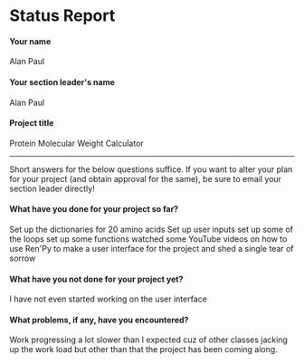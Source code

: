 # Status Report

#### Your name

Alan Paul

#### Your section leader's name

Alan Paul

#### Project title

Protein Molecular Weight Calculator

***

Short answers for the below questions suffice. If you want to alter your plan for your project (and obtain approval for the same), be sure to email your section leader directly!

#### What have you done for your project so far?

Set up the dictionaries for 20 amino acids
Set up user inputs
set up some of the loops 
set up some functions
watched some YouTube videos on how to use Ren'Py to make a user interface for the project and shed a single tear of sorrow 

#### What have you not done for your project yet?

I have not even started working on the user interface

#### What problems, if any, have you encountered?

Work progressing a lot slower than I expected cuz of other classes jacking up the work load but other than that the project has been coming along.
